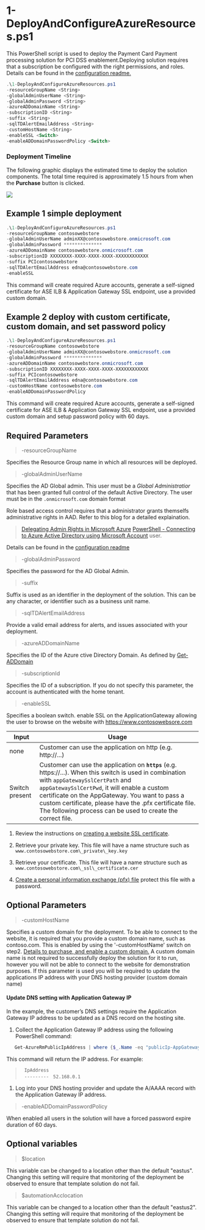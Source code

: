 # 1-DeployAndConfigureAzureResources.ps1

This PowerShell script is used to deploy the Payment Card Payment processing solution for PCI DSS enablement.Deploying solution requires that a subscription be configured with the right permissions, and roles. Details can be found in the  <a href="0-Setup-AdministrativeAccountAndPermission.ps1"> configuration readme. </a>  
```powershell
.\1-DeployAndConfigureAzureResources.ps1
-resourceGroupName <String>
-globalAdminUserName <String>
-globalAdminPassword <String>
-azureADDomainName <String>
-subscriptionID <String>
-suffix <String>
-sqlTDAlertEmailAddress <String>
-customHostName <String>
-enableSSL <Switch>
-enableADDomainPasswordPolicy <Switch>
```

### Deployment Timeline

The following graphic displays the estimated time to deploy the solution
components. The total time required is approximately 1.5 hours from when the
**Purchase** button is clicked.

![](images/ARM_template_deployment_timeline.png)
 



## Example 1 simple deployment 
    
```powershell
.\1-DeployAndConfigureAzureResources.ps1 
-resourceGroupName contosowebstore
-globalAdminUserName adminXX@contosowebstore.onmicrosoft.com 
-globalAdminPassword **************
-azureADDomainName contosowebstore.onmicrosoft.com 
-subscriptionID XXXXXXXX-XXXX-XXXX-XXXX-XXXXXXXXXXXX 
-suffix PCIcontosowebstore
-sqlTDAlertEmailAddress edna@contosowebstore.com 
-enableSSL 

```

This command will create required Azure accounts, generate a self-signed certificate for ASE ILB & Application Gateway SSL endpoint, use a provided custom domain.

## Example 2 deploy with custom certificate, custom domain, and set password policy

```powershell
.\1-DeployAndConfigureAzureResources.ps1
-resourceGroupName contosowebstore
-globalAdminUserName adminXX@contosowebstore.onmicrosoft.com 
-globalAdminPassword **************
-azureADDomainName contosowebstore.onmicrosoft.com 
-subscriptionID XXXXXXXX-XXXX-XXXX-XXXX-XXXXXXXXXXXX 
-suffix PCIcontosowebstore
-sqlTDAlertEmailAddress edna@contosowebstore.com 
-customHostName contosowebstore.com
-enableADDomainPasswordPolicy
```

This command will create required Azure accounts, generate a self-signed certificate for ASE ILB & Application Gateway SSL endpoint, use a provided custom domain and setup password policy with 60 days.







## Required Parameters

>-resourceGroupName <String>

Specifies the Resource Group name in which all resources will be deployed.

>-globalAdminUserName <String>

Specifies the AD Global admin. This user must be a *Global Administratior* that has been granted full control of the default Active Directory. The user must be in the `.onmicrosoft.com` domain format

Role based access control requires that a administrator grants themselfs administrative rights in AAD. Refer to this blog for a detailed explaination.
> [Delegating Admin Rights in Microsoft Azure](https://www.petri.com/delegating-admin-rights-in-microsoft-azure)
> [PowerShell - Connecting to Azure Active Directory using Microsoft Account](http://stackoverflow.com/questions/29485364/powershell-connecting-to-azure-active-directory-using-microsoft-account)
user.

Details can be found in the  <a href="0-Setup-AdministrativeAccountAndPermission.ps1"> configuration readme</a>  

>-globalAdminPassword <String>

Specifies the password for the AD Global Admin.

>-suffix <String>

Suffix is used as an identifier in the deployment of the solution. This can be any character, or identifier such as a business unit name.

>-sqlTDAlertEmailAddress <String>

Provide a valid email address for alerts, and issues associated with your deployment.

> -azureADDomainName <String>

Specifies the ID of the Azure ctive Directory Domain. As defined by [Get-ADDomain](https://technet.microsoft.com/en-us/library/ee617224.aspx)


> -subscriptionId <String>

Specifies the ID of a subscription. If you do not specify this parameter, the account is authenticated with the home tenant.



> -enableSSL 

Specifies a boolean switch. 
enable SSL on the ApplicationGateway allowing the user to browse on the website with https://www.contosowebsore.com 
 
 
| Input          | Usage |
|----------------|------------------------------------------------------------------------------------------------------------------------------------------------------------------------------------------------------------|
| none           | Customer can use the application on http (e.g. http://...)  |
| Switch present | Customer can use the application on **`https`** (e.g. https://...).  When this switch is used in combination with `appGatewaySslCertPath` and `appGatewaySslCertPwd`, it will enable a custom certificate on the AppGateway. You want to pass a custom certificate, please have the .pfx certificate file. The following process can be used to create the correct file. |  

1.  Review the instructions on [creating a website SSL
    certificate](https://docs.microsoft.com/en-us/azure/app-service-web/web-sites-configure-ssl-certificate).

2.  Retrieve your private key. This file will have a name structure such as
    `www.contosowebstore.com\_private\_key.key`

3.  Retrieve your certificate. This file will have a name structure such as
    `www.contosowebstore.com\_ssl\_certificate.cer`

4.  [Create a personal information exchange (pfx)
    file](https://technet.microsoft.com/en-us/library/dd261744.aspx) protect
    this file with a password.




## Optional Parameters

> -customHostName

Specifies a custom domain for the deployment. To be able to connect to the website, it is required that you provide a custom domain name, such as contoso.com. This is enabled by using the '-customHostName' switch on step2. [Details to purchase, and enable a custom domain.](https://docs.microsoft.com/en-us/azure/app-service-web/custom-dns-web-site-buydomains-web-app)
A custom domain name is not required to successfully deploy the solution for it to run, however you will not be able to connect to the website for demonstration purposes.
If this parameter is used you will be required to update the applications IP address with your DNS hosting provider (custom domain name)

#### Update DNS setting with Application Gateway IP

In the  example, the customer’s DNS settings require the Application
Gateway IP address to be updated as a DNS record on the hosting site.

1.  Collect the Application Gateway IP address using the following PowerShell
    command:

```powershell
   Get-AzureRmPublicIpAddress | where {$_.Name -eq "publicIp-AppGateway"} |select IpAddress
```


This command will return the IP address. For example:

>` IpAddress`  
>` ---------`
>` 52.168.0.1`

1.  Log into your DNS hosting provider and update the A/AAAA record
    with the Application Gateway IP address.


> -enableADDomainPasswordPolicy

When enabled all users in the solution will have a forced password expire duration of 60 days. 


## Optional variables

> $location

This variable can be changed to a location other than the default "eastus". Changing this setting will require that monitoring of the deployment be observed to ensure that template solution do not fail.

>$automationAcclocation

This variable can be changed to a location other than the default "eastus2". Changing this setting will require that monitoring of the deployment be observed to ensure that template solution do not fail.





